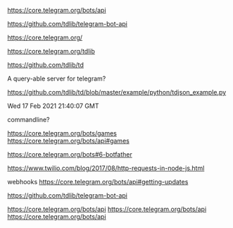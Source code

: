 

https://core.telegram.org/bots/api

https://github.com/tdlib/telegram-bot-api

https://core.telegram.org/

https://core.telegram.org/tdlib

https://github.com/tdlib/td

A query-able server for telegram?

https://github.com/tdlib/td/blob/master/example/python/tdjson_example.py

Wed 17 Feb 2021 21:40:07 GMT

commandline?

https://core.telegram.org/bots/games
https://core.telegram.org/bots/api#games

https://core.telegram.org/bots#6-botfather

https://www.twilio.com/blog/2017/08/http-requests-in-node-js.html

webhooks
https://core.telegram.org/bots/api#getting-updates

https://github.com/tdlib/telegram-bot-api

https://core.telegram.org/bots/api
https://core.telegram.org/bots/api
https://core.telegram.org/bots/api
